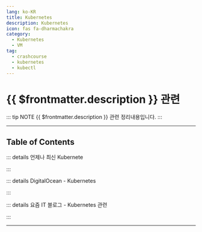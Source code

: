 ```yaml
---
lang: ko-KR
title: Kubernetes
description: Kubernetes
icon: fas fa-dharmachakra
category:
  - Kubernetes
  - VM
tag: 
  - crashcourse
  - kubernetes
  - kubectl
---
```


# {{ $frontmatter.description }} 관련

::: tip NOTE
{{ $frontmatter.description }} 관련 정리내용입니다.
:::

<ShieldsGroup logos="youtube,kubernetes"/>

---

## Table of Contents

::: details 언제나 최신 Kubernete

<ToCLocal basePath="/kubernetes/always-up-to-date-kubernetes" />

:::

::: details DigitalOcean - Kubernetes

<ToCLocal basePath="/kubernetes/digitalocean-kubernetes" />

:::

::: details 요즘 IT 블로그 - Kubernetes 관련

<ToCLocal basePath="/kubernetes/yozm" />

:::

---

<TagLinks />